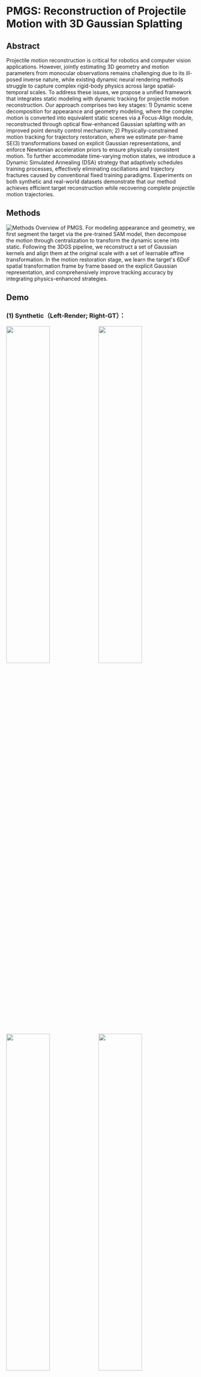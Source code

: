 # PMGS: Reconstruction of Projectile Motion with 3D Gaussian Splatting

## Abstract
Projectile motion reconstruction is critical for robotics and computer vision applications. However, jointly estimating 3D geometry and motion parameters from monocular observations remains challenging due to its ill-posed inverse nature, while existing dynamic neural rendering methods struggle to capture complex rigid-body physics across large spatial-temporal scales. To address these issues, we propose a unified framework that integrates static modeling with dynamic tracking for projectile motion reconstruction. Our approach comprises two key stages: 1) Dynamic scene decomposition for appearance and geometry modeling, where the complex motion is converted into equivalent static scenes via a Focus-Align module, reconstructed through optical flow-enhanced Gaussian splatting with an improved point density control mechanism; 2) Physically-constrained motion tracking for trajectory restoration, where we estimate per-frame SE(3) transformations based on explicit Gaussian representations, and enforce Newtonian acceleration priors to ensure physically consistent motion. To further accommodate time-varying motion states, we introduce a Dynamic Simulated Annealing (DSA) strategy that adaptively schedules training processes, effectively eliminating oscillations and trajectory fractures caused by conventional fixed training paradigms. Experiments on both synthetic and real-world datasets demonstrate that our method achieves efficient target reconstruction while recovering complete projectile motion trajectories. 

## Methods
![Methods](https://github.com/user-attachments/assets/2099ac39-543b-499e-9a4f-19295ead4eec)
Overview of PMGS. For modeling appearance and geometry, we first segment the target via the pre-trained SAM model, then decompose the motion through centralization to transform the dynamic scene into static. Following the 3DGS pipeline, we reconstruct a set of Gaussian kernels and align them at the original scale with a set of learnable affine transformation. In the motion restoration stage, we learn the target's 6DoF spatial transformation frame by frame based on the explicit Gaussian representation, and comprehensively improve tracking accuracy by integrating physics-enhanced strategies.

## Demo
### (1) Synthetic（Left-Render; Right-GT）：

<p align="left">
  <img src="https://github.com/user-attachments/assets/74642537-f5a6-4394-aaac-134738a151b5" width="48%">
  <img src="https://github.com/user-attachments/assets/20bb5697-3745-4f13-97f9-be9e80bb7831" width="48%">
</p>

<p align="left">
  <img src="https://github.com/user-attachments/assets/bcd0f7ce-c3d2-4d6a-9001-9d986e2ee707" width="48%"> 
  <img src="https://github.com/user-attachments/assets/fdf52a20-5dd3-459d-beff-4009b1199c92" width="48%">
</p>

<p align="left">
  <img src="https://github.com/user-attachments/assets/b288ca64-47eb-4b19-bad1-1967ee51251f" width="48%">
</p>

### (2) Real：
![box_full_results-ezgif com-video-to-gif-converter](https://github.com/user-attachments/assets/3f199596-4f85-47db-b5da-7a57d7a98432)

![bear_results-ezgif com-video-to-gif-converter](https://github.com/user-attachments/assets/a5348f9b-964e-4e89-9449-51ac65158574)

![sb_full_results-ezgif com-video-to-gif-converter](https://github.com/user-attachments/assets/3c615cdf-8b1a-496e-ac3f-59bc8d483377)
